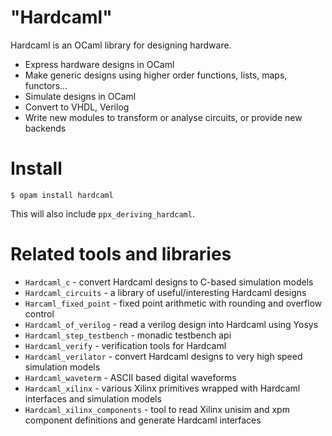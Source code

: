 "Hardcaml"
==========

Hardcaml is an OCaml library for designing hardware.

* Express hardware designs in OCaml
* Make generic designs using higher order functions, lists, maps, functors...
* Simulate designs in OCaml
* Convert to VHDL, Verilog
* Write new modules to transform or analyse circuits, or provide new backends

# Install

```
$ opam install hardcaml
```

This will also include `ppx_deriving_hardcaml`.

# Related tools and libraries

* `Hardcaml_c` - convert Hardcaml designs to C-based simulation models
* `Hardcaml_circuits` - a library of useful/interesting Hardcaml designs
* `Harcaml_fixed_point` - fixed point arithmetic with rounding and overflow control
* `Hardcaml_of_verilog` - read a verilog design into Hardcaml using Yosys
* `Hardcaml_step_testbench` - monadic testbench api
* `Hardcaml_verify` - verification tools for Hardcaml
* `Hardcaml_verilator` - convert Hardcaml designs to very high speed simulation models
* `Hardcaml_waveterm` - ASCII based digital waveforms
* `Hardcaml_xilinx` - various Xilinx primitives wrapped with Hardcaml interfaces
   and simulation models
* `Hardcaml_xilinx_components` - tool to read Xilinx unisim and xpm
  component definitions and generate Hardcaml interfaces
